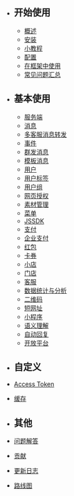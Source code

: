 - ## 开始使用

  - [概述](/docs/{{version}}/{{lang}}/index)
  - [安装](/docs/{{version}}/{{lang}}/installation)
  - [小教程](/docs/{{version}}/{{lang}}/tutorial)
  - [配置](/docs/{{version}}/{{lang}}/configuration)
  - [在框架中使用](/docs/{{version}}/{{lang}}/integration)
  - [常见问题汇总](/docs/{{version}}/{{lang}}/troubleshooting)

- ## 基本使用

  - [服务端](/docs/{{version}}/{{lang}}/server)
  - [消息](/docs/{{version}}/{{lang}}/messages)
  - [多客服消息转发](/docs/{{version}}/{{lang}}/message-transfer)
  - [事件](/docs/{{version}}/{{lang}}/events)
  - [群发消息](/docs/{{version}}/{{lang}}/broadcast)
  - [模板消息](/docs/{{version}}/{{lang}}/notice)
  - [用户](/docs/{{version}}/{{lang}}/user)
  - [用户标签](/docs/{{version}}/{{lang}}/user-tag)
  - [用户组](/docs/{{version}}/{{lang}}/user-group)
  - [网页授权](/docs/{{version}}/{{lang}}/oauth)
  - [素材管理](/docs/{{version}}/{{lang}}/material)
  - [菜单](/docs/{{version}}/{{lang}}/menu)
  - [JSSDK](/docs/{{version}}/{{lang}}/js)
  - [支付](/docs/{{version}}/{{lang}}/payment)
  - [企业支付](/docs/{{version}}/{{lang}}/merchant_payment)
  - [红包](/docs/{{version}}/{{lang}}/lucky-money)
  - [卡券](/docs/{{version}}/{{lang}}/card)
  - [小店](/docs/{{version}}/{{lang}}/store)
  - [门店](/docs/{{version}}/{{lang}}/poi)
  - [客服](/docs/{{version}}/{{lang}}/staff)
  - [数据统计与分析](/docs/{{version}}/{{lang}}/anaylsis)
  - [二维码](/docs/{{version}}/{{lang}}/qrcode)
  - [短网址](/docs/{{version}}/{{lang}}/short-url)
  - [小程序](/docs/{{version}}/{{lang}}/mini_program)
  - [语义理解](/docs/{{version}}/{{lang}}/semantic)
  - [自动回复](/docs/{{version}}/{{lang}}/reply)
  - [开放平台](/docs/{{version}}/{{lang}}/open_platform)

- ## 自定义

 - [Access Token](/docs/{{version}}/{{lang}}/access_token)
 - [缓存](/docs/{{version}}/{{lang}}/cache)

- ## 其他
 - [问题解答](/docs/{{version}}/{{lang}}/troubleshooting)
 - [贡献](/docs/{{version}}/{{lang}}/contributing)
 - [更新日志](/docs/{{version}}/{{lang}}/releases)
 - [路线图](/docs/{{version}}/{{lang}}/roadmap)
